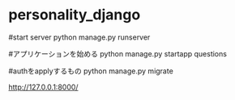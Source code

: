 # personality_django

#start server
python manage.py runserver

#アプリケーションを始める
python manage.py startapp questions

#authをapplyするもの
python manage.py migrate

http://127.0.0.1:8000/